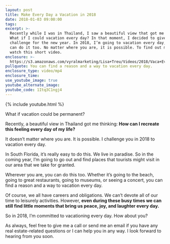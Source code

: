 ```yaml
---
layout: post
title: Make Every Day a Vacation in 2018
date: 2018-01-03 09:00:00
tags:
excerpt: >-
  Recently while I was in Thailand, I saw a beautiful view that got me thinking:
  What if I could vacation every day? In that moment, I decided to give myself a
  challenge for the new year. In 2018, I’m going to vacation every day, and you
  can do it too. No matter where you are, it is possible. To find out more,
  watch this short video.
enclosure: >-
  https://s3.amazonaws.com/vyralmarketing/Lisa+Treu/Videos/2018/Vaca+Everyday+%257C+Palm+Beach+Real+Estate.mp4
pullquote: You can find a reason and a way to vacation every day.
enclosure_type: video/mp4
enclosure_time:
use_youtube_image: true
youtube_alternate_image:
youtube_code: 1Itq3C1ngj4
---
```



{% include youtube.html %}

What if vacation could be permanent?

Recently, a beautiful view in Thailand got me thinking: **How can I recreate this feeling every day of my life?**

It doesn’t matter where you are. It is possible. I challenge you in 2018 to vacation every day.

In South Florida, it’s really easy to do this. We live in paradise. So in the coming year, I’m going to go out and find places that tourists might visit in our area that we take for granted.

Wherever you are, you can do this too. Whether it’s going to the beach, going to great restaurants, going to museums, or seeing a concert, you can find a reason and a way to vacation every day.

Of course, we all have careers and obligations. We can’t devote all of our time to leisurely activities. However, **even during these busy times we can still find little moments that bring us peace, joy, and laughter every day.**

So in 2018, I’m committed to vacationing every day. How about you?

As always, feel free to give me a call or send me an email if you have any real estate-related questions or I can help you in any way. I look forward to hearing from you soon.